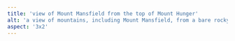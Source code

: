 ```yaml
---
title: 'view of Mount Mansfield from the top of Mount Hunger'
alt: 'a view of mountains, including Mount Mansfield, from a bare rocky mountain top, with a pool of water in the background'
aspect: '3x2'
---
```

